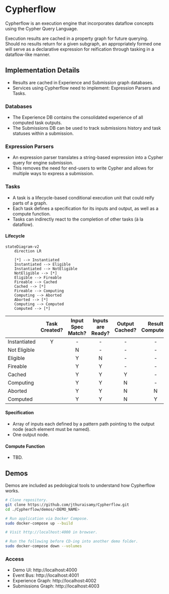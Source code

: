 # Cypherflow

Cypherflow is an execution engine that incorporates dataflow concepts using the Cypher Query Language.

Execution results are cached in a property graph for future querying. Should no results return for a given subgraph, an appropriately formed one will serve as a declarative expression for reification through tasking in a dataflow-like manner.

## Implementation Details

- Results are cached in Experience and Submission graph databases.
- Services using Cypherflow need to implement: Expression Parsers and Tasks.

### Databases

- The Experience DB contains the consolidated experience of all computed task outputs.
- The Submissions DB can be used to track submissions history and task statuses within a submission.

### Expression Parsers

- An expression parser translates a string-based expression into a Cypher query for engine submission.
- This removes the need for end-users to write Cypher and allows for multiple ways to express a submission.

### Tasks

- A task is a lifecycle-based conditional execution unit that could reify parts of a graph.
- Each task defines a specification for its inputs and output, as well as a compute function.
- Tasks can indirectly react to the completion of other tasks (à la dataflow).

#### Lifecycle

```mermaid
stateDiagram-v2
    direction LR
    
    [*] --> Instantiated
    Instantiated --> Eligible
    Instantiated --> NotEligible
    NotEligible --> [*]
    Eligible --> Fireable
    Fireable --> Cached
    Cached --> [*]
    Fireable --> Computing
    Computing --> Aborted
    Aborted --> [*]
    Computing --> Computed
    Computed --> [*]
```

|              | Task Created? | Input Spec Match? | Inputs are Ready? | Output Cached? | Result Computed? |
|:-------------|:-------------:|:-----------------:|:-----------------:|:--------------:|:----------------:|
| Instantiated |       Y       |         -         |         -         |       -        |        -         |
| Not Eligible |               |         N         |         -         |       -        |        -         |
| Eligible     |               |         Y         |         N         |       -        |        -         |
| Fireable     |               |         Y         |         Y         |       -        |        -         |
| Cached       |               |         Y         |         Y         |       Y        |        -         |
| Computing    |               |         Y         |         Y         |       N        |        -         |
| Aborted      |               |         Y         |         Y         |       N        |        N         |
| Computed     |               |         Y         |         Y         |       N        |        Y         |

#### Specification

- Array of inputs each defined by a pattern path pointing to the output node (each element must be named). 
- One output node.

#### Compute Function

- TBD.

## Demos

Demos are included as pedological tools to understand how Cypherflow works.

```sh
# Clone repository.
git clone https://github.com/jthuraisamy/Cypherflow.git
cd ./Cypherflow/demos/<DEMO_NAME>

# Run application via Docker Compose.
sudo docker-compose up --build

# Visit http://localhost:4000 in browser.

# Run the following before CD-ing into another demo folder.
sudo docker-compose down --volumes
```

### Access

- Demo UI: http://localhost:4000
- Event Bus: http://localhost:4001
- Experience Graph: http://localhost:4002
- Submissions Graph: http://localhost:4003

